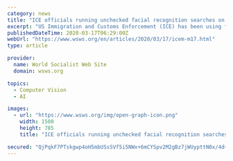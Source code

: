 ```yaml
---
category: news
title: "ICE officials running unchecked facial recognition searches on Maryland drivers"
excerpt: "US Immigration and Customs Enforcement (ICE) has been using facial-recognition software to search through Maryland’s state database of registered drivers and hunt down undocumented immigrants without seeking state or court approval. The data for driver’s licenses is collected by the Maryland Motor Vehicle Administration (MVA). The software ..."
publishedDateTime: 2020-03-17T06:29:00Z
webUrl: "https://www.wsws.org/en/articles/2020/03/17/icem-m17.html"
type: article

provider:
  name: World Socialist Web Site
  domain: wsws.org

topics:
  - Computer Vision
  - AI

images:
  - url: "https://www.wsws.org/img/open-graph-icon.png"
    width: 1500
    height: 785
    title: "ICE officials running unchecked facial recognition searches on Maryland drivers"

secured: "QjPqkF7PTskgwp4oH5mbUSsSVf5i5NWx+6mCYSpv2M2gBz7jWUypttN0x/4d+TgrkdIbx3Vge8M+wsWMHuBGH+IOpdzgOaQPU5LqEcT9vZiuOxb7iWs+0GSoff4qVkT23m68bWRNXiPywjnKupTcfbhnYRNst8qmbtJYZTSEUAet//Xy/jubPLo/bhcTx26uT0LepAQpjaMYrZJ+R5uPik0H2G9qJnjRK0T5m1o7OS08x0jy4aiCIUn0QBVER9tMyIVgt+pRZIl/a+L87CkXKLlCQ7o962NpDXOXYPyr+BPGjtr0hmtax6MubpK3ih7r;CmQw99AtuX4v69Kv9KFQUA=="
---
```


